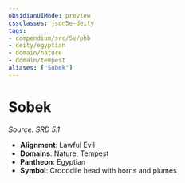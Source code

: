 ```yaml
---
obsidianUIMode: preview
cssclasses: json5e-deity
tags:
- compendium/src/5e/phb
- deity/egyptian
- domain/nature
- domain/tempest
aliases: ["Sobek"]
---
```

# Sobek
*Source: SRD 5.1* 

- **Alignment**: Lawful Evil
- **Domains**: Nature, Tempest
- **Pantheon**: Egyptian
- **Symbol**: Crocodile head with horns and plumes